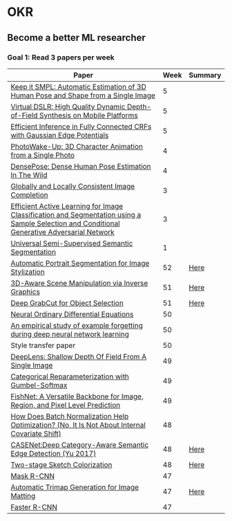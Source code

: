 # OKR

## Become a better ML researcher

### Goal 1: Read 3 papers per week

| Paper    | Week  | Summary |
|----------|-------|---------|
| [Keep it SMPL: Automatic Estimation of 3D Human Pose and Shape from a Single Image](https://arxiv.org/abs/1607.08128) | 5 ||
| [Virtual DSLR: High Quality Dynamic Depth-of-Field Synthesis on Mobile Platforms](http://vic.shanghaitech.edu.cn/vrvc/Jingyi%20Yu_files/paper/2016IS&T_YangYang_13.pdf) | 5 ||
| [Efficient Inference in Fully Connected CRFs with Gaussian Edge Potentials](https://arxiv.org/pdf/1210.5644.pdf) | 5 ||
| [PhotoWake-Up: 3D Character Animation from a Single Photo](https://arxiv.org/pdf/1812.02246.pdf) | 4 ||
| [DensePose: Dense Human Pose Estimation In The Wild](http://densepose.org/) | 4 ||
| [Globally and Locally Consistent Image Completion](http://delivery.acm.org/10.1145/3080000/3073659/a107-iizuka.pdf?ip=211.249.70.225&id=3073659&acc=ACTIVE%20SERVICE&key=58C7DD92F91E3631%2E58C7DD92F91E3631%2E4D4702B0C3E38B35%2E4D4702B0C3E38B35&__acm__=1547599302_1f5660875ad5decb5d466b594ce20987) | 3 ||
| [Efficient Active Learning for Image Classification and Segmentation using a Sample Selection and Conditional Generative Adversarial Network](https://arxiv.org/abs/1806.05473) | 3 ||
| [Universal Semi-Supervised Semantic Segmentation](https://arxiv.org/abs/1811.10323) | 1 ||
| [Automatic Portrait Segmentation for Image Stylization](http://xiaoyongshen.me/webpage_portrait/papers/portrait_eg16.pdf) | 52 |[Here](https://github.com/sjosund/OKR/blob/master/paper_summaries/AutomaticPortraitSegmentationForImageStylization.md)|
| [3D-Aware Scene Manipulation via Inverse Graphics](http://3dsdn.csail.mit.edu/?fbclid=IwAR0yPHMEXJdYiHwupvXrURXOa7aJxHvdZ1vCuJczLEfyK_Nm2D_OxE3XL0M) | 51 |[Here](https://github.com/sjosund/OKR/blob/master/paper_summaries/3D-AwareSceneManipulationViaInverseGraphics.md)|
| [Deep GrabCut for Object Selection](https://arxiv.org/abs/1707.00243) | 51 |[Here](https://github.com/sjosund/OKR/blob/master/paper_summaries/DeepGrabCut.md)|
| [Neural Ordinary Differential Equations](https://arxiv.org/abs/1806.07366) | 50 ||
| [An empirical study of example forgetting during deep neural network learning](https://openreview.net/pdf?id=BJlxm30cKm) | 50 ||
| Style transfer paper  | 50 ||
| [DeepLens: Shallow Depth Of Field From A Single Image](https://arxiv.org/abs/1611.01144)  | 49 ||
| [Categorical Reparameterization with Gumbel-Softmax](https://arxiv.org/abs/1611.01144)  | 49 ||
| [FishNet: A Versatile Backbone for Image, Region, and Pixel Level Prediction](https://papers.nips.cc/paper/7356-fishnet-a-versatile-backbone-for-image-region-and-pixel-level-prediction.pdf)  | 49 ||
| [How Does Batch Normalization Help Optimization? (No, It Is Not About Internal Covariate Shift)](https://arxiv.org/abs/1805.11604)  | 48 ||
| [CASENet:Deep Category-Aware Semantic Edge Detection (Yu 2017)](https://arxiv.org/abs/1705.09759)  | 48 |[Here](https://github.com/sjosund/OKR/blob/master/paper_summaries/CASENet.md)|
| [Two-stage Sketch Colorization](https://github.com/lllyasviel/style2paints/blob/master/papers/sa.pdf)  | 48 |[Here](https://github.com/sjosund/OKR/blob/master/paper_summaries/TwoStageSketchColorization.md)|
| [Mask R-CNN](https://arxiv.org/abs/1703.06870)  | 47 ||
| [Automatic Trimap Generation for Image Matting](https://arxiv.org/abs/1707.00333) | 47  |[Here](https://github.com/sjosund/OKR/blob/master/paper_summaries/AutomaticTrimapGenerationForImageMatting.md)|
| [Faster R-CNN](https://arxiv.org/abs/1506.01497) | 47  ||

